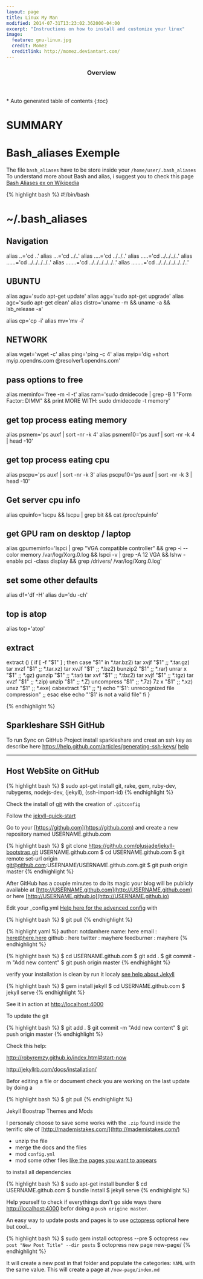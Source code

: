 ```yaml
---
layout: page
title: Linux My Man
modified: 2014-07-31T13:23:02.362000-04:00
excerpt: "Instructions on how to install and customize your linux"
image:
  feature: gnu-linux.jpg
  credit: Momez
  creditlink: http://momez.deviantart.com/
---
```


<section id="table-of-contents" class="toc">
  <header>
    <h3>Overview</h3>
  </header>
<div id="drawer" markdown="1">
*  Auto generated table of contents
{:toc}
</div>
</section><!-- /#table-of-contents -->


SUMMARY
============


# Bash_aliases Exemple #
The file `bash_aliases` have to be store inside your `/home/user/.bash_aliases`
<br>
To understand more about Bash and alias, i suggest you to check this page [Bash Aliases ex on Wikipedia](https://en.wikipedia.org/wiki/Alias_%28command%29)

{% highlight bash %}
#!/bin/bash
# ~/.bash_aliases

## Navigation ##
alias ..='cd ..'
alias ...='cd ../..'
alias ....='cd ../../..'
alias .....='cd ../../../..'
alias ......='cd ../../../../..'
alias .......='cd ../../../../../..'
alias ........='cd ../../../../../../..'

## UBUNTU ##
alias agu='sudo apt-get update'
alias agg='sudo apt-get upgrade'
alias agc='sudo apt-get clean'
alias distro='uname -m && uname -a && lsb_release -a'

alias cp='cp -i'
alias mv='mv -i'

## NETWORK ##
alias wget='wget -c'
alias ping='ping -c 4'
alias myip='dig +short myip.opendns.com @resolver1.opendns.com'

## pass options to free ##
alias meminfo='free -m -l -t'
alias ram='sudo dmidecode | grep -B 1 "Form Factor: DIMM" && print MORE WITH: sudo dmidecode -t memory'

## get top process eating memory ##
alias psmem='ps auxf | sort -nr -k 4'
alias psmem10='ps auxf | sort -nr -k 4 | head -10'

## get top process eating cpu ##
alias pscpu='ps auxf | sort -nr -k 3'
alias pscpu10='ps auxf | sort -nr -k 3 | head -10'

## Get server cpu info ##
alias cpuinfo='lscpu && lscpu | grep bit && cat /proc/cpuinfo'

## get GPU ram on desktop / laptop ##
alias gpumeminfo='lspci | grep "VGA compatible controller" && grep -i --color memory /var/log/Xorg.0.log && lspci -v | grep -A 12 VGA && lshw -enable pci -class display && grep /drivers/ /var/log/Xorg.0.log'

## set some other defaults ##
alias df='df -H'
alias du='du -ch'

## top is atop ##
alias top='atop'

## extract ##
extract () {
  if [ -f "$1" ] ; then
    case "$1" in
      *.tar.bz2)   tar xvjf "$1"    ;;
      *.tar.gz)    tar xvzf "$1"    ;;
      *.tar.xz)    tar xvJf "$1"    ;;
      *.bz2)       bunzip2 "$1"     ;;
      *.rar)       unrar x "$1"     ;;
      *.gz)        gunzip "$1"      ;;
      *.tar)       tar xvf "$1"     ;;
      *.tbz2)      tar xvjf "$1"    ;;
      *.tgz)       tar xvzf "$1"    ;;
      *.zip)       unzip "$1"       ;;
      *.Z)         uncompress "$1"  ;;
      *.7z)        7z x "$1"        ;;
      *.xz)        unxz "$1"        ;;
      *.exe)       cabextract "$1"  ;;
      *)           echo "'$1': unrecognized file compression" ;;
    esac
  else
    echo "'$1' is not a valid file"
  fi
}



{% endhighlight %}





Sparkleshare SSH GitHub
------

To run Sync on GitHub Project install sparkleshare and creat an ssh key as describe here
https://help.github.com/articles/generating-ssh-keys/
[help](http://doc.ubuntu-fr.org/git)

___


Host WebSite on GitHub
------

{% highlight bash %}
$ sudo apt-get install git, rake, gem, ruby-dev, rubygems, nodejs-dev, (jekyll), (ssh-import-id)
{% endhighlight %}

Check the install of  [git](http://doc.ubuntu-fr.org/git) with the creation of  `.gitconfig`

Follow the [jekyll-quick-start](http://jekyllbootstrap.com/usage/jekyll-quick-start.html)

Go to your [https://github.com](https://github.com) and create a new repository named USERNAME.github.com

{% highlight bash %}
$ git clone https://github.com/plusjade/jekyll-bootstrap.git USERNAME.github.com
$ cd USERNAME.github.com
$ git remote set-url origin git@github.com:USERNAME/USERNAME.github.com.git
$ git push origin master
{% endhighlight %}

After GitHub has a couple minutes to do its magic your blog will be publicly available at [http://USERNAME.github.com](http://USERNAME.github.com) or here [http://USERNAME.github.io](http://USERNAME.github.io)

Edit your _config.yml [Help here for the advenced config](http://jekyllrb.com/docs/configuration/) with

{% highlight bash %}
$ git pull
{% endhighlight %}

{% highlight yaml %}
author: notdamhere
  name: here
  email : here@here.here
  github : here
  twitter : mayhere
  feedburner : mayhere
{% endhighlight %}

{% highlight bash %}
$ cd USERNAME.github.com
$ git add .
$ git commit -m "Add new content"
$ git push origin master
{% endhighlight %}

verify your installation is clean by run it localy [see help about Jekyll](https://help.github.com/articles/using-jekyll-with-pages/#installing-jekyll)

{% highlight bash %}
$ gem install jekyll
$ cd USERNAME.github.com
$ jekyll serve
{% endhighlight %}

See it in action at [http://localhost:4000](http://localhost:4000)

To update the git

{% highlight bash %}
$ git add .
$ git commit -m "Add new content"
$ git push origin master
{% endhighlight %}

Check this help:

http://robyremzy.github.io/index.html#start-now

http://jekyllrb.com/docs/installation/

Befor editing a file or document check you are working on the last update by doing a

{% highlight bash %}
$ git pull
{% endhighlight %}

Jekyll Boostrap Themes and Mods

I personaly choose to save some works with the `.zip` found inside the terrific site of [http://mademistakes.com/](http://mademistakes.com/)
* unzip the file
* merge the docs and the files
* mod `config.yml`
* mod some other files [like the pages you want to appears](http://mmistakes.github.io/minimal-mistakes/theme-setup/)

to install all dependencies

{% highlight bash %}
$ sudo apt-get install bundler
$ cd USERNAME.github.com
$ bundle install
$ jekyll serve
{% endhighlight %}

Help yourself to check if everythings don't go side ways there [http://localhost:4000](http://localhost:4000) befor doing a `push origine master`.

An easy way to update posts and pages is to use  [octopress](https://github.com/octopress/octopress) optional here but cool...

{% highlight bash %}
$ sudo gem install octopress --pre
$ octopress `new post "New Post Title" --dir posts`
$ octopress new page new-page/
{% endhighlight %}

It will create a new post in that folder and populate the categories: `YAML` with the same value.
This will create a page at `/new-page/index.md`

